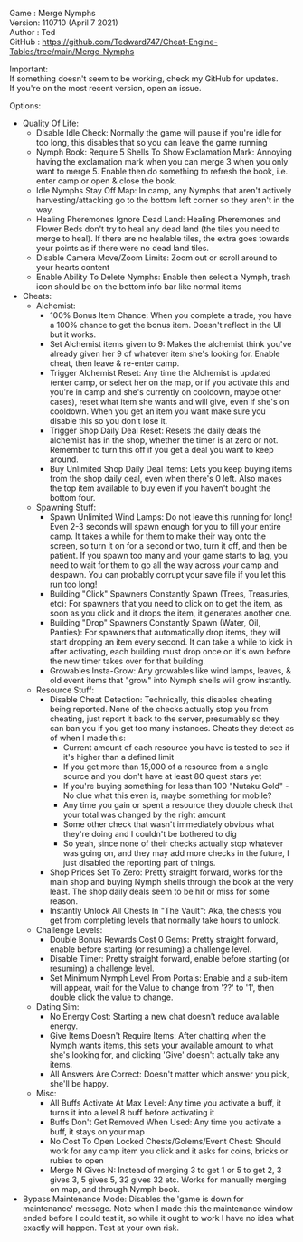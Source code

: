 Game   : Merge Nymphs  
Version: 110710 (April 7 2021)  
Author : Ted  
GitHub : https://github.com/Tedward747/Cheat-Engine-Tables/tree/main/Merge-Nymphs

Important:  
If something doesn't seem to be working, check my GitHub for updates.  
If you're on the most recent version, open an issue.  

Options:
  * Quality Of Life:
    * Disable Idle Check: Normally the game will pause if you're idle for too long, this disables that so you can leave the game running
    * Nymph Book: Require 5 Shells To Show Exclamation Mark: Annoying having the exclamation mark when you can merge 3 when you only want to merge 5. Enable then do something to refresh the book, i.e. enter camp or open &amp; close the book.
    * Idle Nymphs Stay Off Map: In camp, any Nymphs that aren't actively harvesting/attacking go to the bottom left corner so they aren't in the way.
	* Healing Pheremones Ignore Dead Land: Healing Pheremones and Flower Beds don't try to heal any dead land (the tiles you need to merge to heal). If there are no healable tiles, the extra goes towards your points as if there were no dead land tiles.
	* Disable Camera Move/Zoom Limits: Zoom out or scroll around to your hearts content
    * Enable Ability To Delete Nymphs: Enable then select a Nymph, trash icon should be on the bottom info bar like normal items
  * Cheats:
    * Alchemist:
      * 100% Bonus Item Chance: When you complete a trade, you have a 100% chance to get the bonus item. Doesn't reflect in the UI but it works.
	  * Set Alchemist items given to 9: Makes the alchemist think you've already given her 9 of whatever item she's looking for. Enable cheat, then leave &amp; re-enter camp.
      * Trigger Alchemist Reset: Any time the Alchemist is updated (enter camp, or select her on the map, or if you activate this and you're in camp and she's currently on cooldown, maybe other cases), reset what item she wants and will give, even if she's on cooldown. When you get an item you want make sure you disable this so you don't lose it.
	  * Trigger Shop Daily Deal Reset: Resets the daily deals the alchemist has in the shop, whether the timer is at zero or not. Remember to turn this off if you get a deal you want to keep around.
	  * Buy Unlimited Shop Daily Deal Items: Lets you keep buying items from the shop daily deal, even when there's 0 left. Also makes the top item available to buy even if you haven't bought the bottom four.
    * Spawning Stuff:
	  * Spawn Unlimited Wind Lamps: Do not leave this running for long! Even 2-3 seconds will spawn enough for you to fill your entire camp. It takes a while for them to make their way onto the screen, so turn it on for a second or two, turn it off, and then be patient. If you spawn too many and your game starts to lag, you need to wait for them to go all the way across your camp and despawn. You can probably corrupt your save file if you let this run too long!
      * Building "Click" Spawners Constantly Spawn (Trees, Treasuries, etc): For spawners that you need to click on to get the item, as soon as you click and it drops the item, it generates another one.
	  * Building "Drop" Spawners Constantly Spawn (Water, Oil, Panties): For spawners that automatically drop items, they will start dropping an item every second. It can take a while to kick in after activating, each building must drop once on it's own before the new timer takes over for that building.
	  * Growables Insta-Grow: Any growables like wind lamps, leaves, & old event items that "grow" into Nymph shells will grow instantly.
	* Resource Stuff:
	  * Disable Cheat Detection: Technically, this disables cheating being reported.  None of the checks actually stop you from cheating, just report it back to the server, presumably so they can ban you if you get too many instances. Cheats they detect as of when I made this:
	    * Current amount of each resource you have is tested to see if it's higher than a defined limit
	    * If you get more than 15,000 of a resource from a single source and you don't have at least 80 quest stars yet
		* If you're buying something for less than 100 "Nutaku Gold" - No clue what this even is, maybe something for mobile?
		* Any time you gain or spent a resource they double check that your total was changed by the right amount
		* Some other check that wasn't immediately obvious what they're doing and I couldn't be bothered to dig
		* So yeah, since none of their checks actually stop whatever was going on, and they may add more checks in the future, I just disabled the reporting part of things.
	  * Shop Prices Set To Zero: Pretty straight forward, works for the main shop and buying Nymph shells through the book at the very least. The shop daily deals seem to be hit or miss for some reason.
	  * Instantly Unlock All Chests In "The Vault": Aka, the chests you get from completing levels that normally take hours to unlock.
	* Challenge Levels:
	  * Double Bonus Rewards Cost 0 Gems: Pretty straight forward, enable before starting (or resuming) a challenge level.
	  * Disable Timer: Pretty straight forward, enable before starting (or resuming) a challenge level.
	  * Set Minimum Nymph Level From Portals: Enable and a sub-item will appear, wait for the Value to change from '??' to '1', then double click the value to change.
    * Dating Sim:
      * No Energy Cost: Starting a new chat doesn't reduce available energy.
      * Give Items Doesn't Require Items: After chatting when the Nymph wants items, this sets your available amount to what she's looking for, and clicking 'Give' doesn't actually take any items.
      * All Answers Are Correct: Doesn't matter which answer you pick, she'll be happy.
	* Misc:
	  * All Buffs Activate At Max Level: Any time you activate a buff, it turns it into a level 8 buff before activating it
	  * Buffs Don't Get Removed When Used: Any time you activate a buff, it stays on your map
	  * No Cost To Open Locked Chests/Golems/Event Chest: Should work for any camp item you click and it asks for coins, bricks or rubies to open
	  * Merge N Gives N: Instead of merging 3 to get 1 or 5 to get 2, 3 gives 3, 5 gives 5, 32 gives 32 etc. Works for manually merging on map, and through Nymph book.
  * Bypass Maintenance Mode: Disables the 'game is down for maintenance' message. Note when I made this the maintenance window ended before I could test it, so while it ought to work I have no idea what exactly will happen. Test at your own risk.
